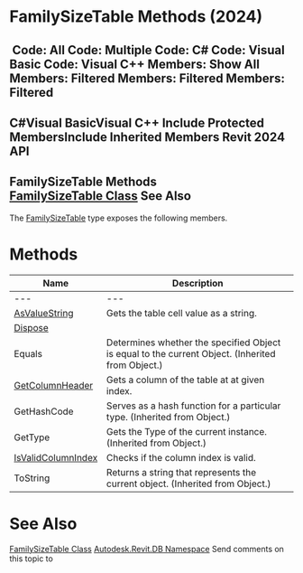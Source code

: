 # FamilySizeTable Methods (2024)

﻿
 Code: All Code: Multiple Code: C# Code: Visual Basic Code: Visual C++  Members: Show All Members: Filtered Members: Filtered Members: Filtered   
---  
C#Visual BasicVisual C++
Include Protected MembersInclude Inherited Members
Revit 2024 API  
---  
FamilySizeTable Methods  
[FamilySizeTable Class](1c5cf128-6f7b-38e8-475e-62b73d412edf.md "FamilySizeTable Class") See Also  
---  
The [FamilySizeTable](1c5cf128-6f7b-38e8-475e-62b73d412edf.md "FamilySizeTable Class") type exposes the following members.
# Methods
| Name | Description |
| --- | --- |
| --- | --- | --- |
| [AsValueString](e750144f-6037-323f-c52b-7a16cc8dc26a.md "AsValueString Method") | Gets the table cell value as a string. |
| [Dispose](d86d01e4-6810-43bd-12ec-2a2d3586aa73.md "Dispose Method") |
| Equals | Determines whether the specified Object is equal to the current Object. (Inherited from Object.) |
| [GetColumnHeader](47c651f5-1306-1f1a-157c-be56737a1b16.md "GetColumnHeader Method") | Gets a column of the table at at given index. |
| GetHashCode | Serves as a hash function for a particular type.  (Inherited from Object.) |
| GetType | Gets the Type of the current instance. (Inherited from Object.) |
| [IsValidColumnIndex](d444a886-4f01-8cf6-2cb6-9b715fd271b1.md "IsValidColumnIndex Method") | Checks if the column index is valid. |
| ToString | Returns a string that represents the current object. (Inherited from Object.) |

# See Also
[FamilySizeTable Class](1c5cf128-6f7b-38e8-475e-62b73d412edf.md "FamilySizeTable Class")
[Autodesk.Revit.DB Namespace](87546ba7-461b-c646-cbb1-2cb8f5bff8b2.md "Autodesk.Revit.DB Namespace")
Send comments on this topic to 